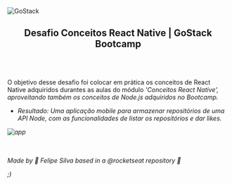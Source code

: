 <img alt="GoStack" src="https://storage.googleapis.com/golden-wind/bootcamp-gostack/header-desafios-new.png" />
<h2 align="center">
  Desafio Conceitos React Native | GoStack Bootcamp
</h2>

<br>
<br>

O objetivo desse desafio foi colocar em prática os conceitos de React Native adquiridos durantes as aulas do módulo <i>'Conceitos React Native',<i> aproveitando também os conceitos de Node.js adquiridos no Bootcamp.
- Resultado: Uma aplicação mobile para armazenar repositórios de uma API Node, com as funcionalidades de listar os repositórios e dar likes.

![app](https://i.imgur.com/jRNVE9t.png)

<br>
<br>
Made by <i>🚀 Felipe Silva<i> based in a @rocketseat repository 💜


;)